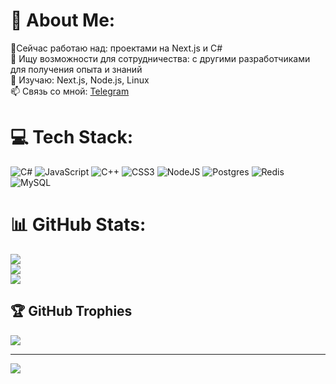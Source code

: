 # 💫 About Me:
🔭Сейчас работаю над: проектами на Next.js и C#  <br>👯 Ищу возможности для сотрудничества: с другими разработчиками для получения опыта и знаний  <br>🌱 Изучаю: Next.js, Node.js, Linux <br>📫 Связь со мной: [Telegram](https://t.me/Taofi_7)


# 💻 Tech Stack:
![C#](https://img.shields.io/badge/c%23-%23239120.svg?style=flat&logo=csharp&logoColor=white) ![JavaScript](https://img.shields.io/badge/javascript-%23323330.svg?style=flat&logo=javascript&logoColor=%23F7DF1E) ![C++](https://img.shields.io/badge/c++-%2300599C.svg?style=flat&logo=c%2B%2B&logoColor=white) ![CSS3](https://img.shields.io/badge/css3-%231572B6.svg?style=flat&logo=css3&logoColor=white) ![NodeJS](https://img.shields.io/badge/node.js-6DA55F?style=flat&logo=node.js&logoColor=white) ![Postgres](https://img.shields.io/badge/postgres-%23316192.svg?style=flat&logo=postgresql&logoColor=white) ![Redis](https://img.shields.io/badge/redis-%23DD0031.svg?style=flat&logo=redis&logoColor=white) ![MySQL](https://img.shields.io/badge/mysql-4479A1.svg?style=flat&logo=mysql&logoColor=white)
# 📊 GitHub Stats:
![](https://github-readme-stats.vercel.app/api?username=taofi&theme=radical&hide_border=false&include_all_commits=true&count_private=true)<br/>
![](https://nirzak-streak-stats.vercel.app/?user=taofi&theme=radical&hide_border=false)<br/>
![](https://github-readme-stats.vercel.app/api/top-langs/?username=taofi&theme=radical&hide_border=false&include_all_commits=true&count_private=true&layout=compact)

## 🏆 GitHub Trophies
![](https://github-profile-trophy.vercel.app/?username=taofi&theme=radical&no-frame=false&no-bg=true&margin-w=4)

---
[![](https://visitcount.itsvg.in/api?id=taofi&icon=0&color=0)](https://visitcount.itsvg.in)

<!-- Proudly created with GPRM ( https://gprm.itsvg.in ) -->
